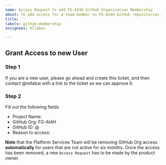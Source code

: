 ```yaml
---
name: Access Request to add FG-AI4H GitHub Organization Membership
about: To add access for a team member to FG-AI4H GitHub repositories.
title: ''
labels: github-membership
assignees: mllabai

---
```


## Grant Access to new User

### Step 1

If you are a new user, please go ahead and create this ticket, and then 
contact @mllabai with a link to the ticket so we can approve it.

### Step 2
Fill out the following fields

* Project Name:
* GitHub Org: FG-AI4H
* GitHub ID: @
* Reason to access:


**Note** that the Platform Services Team will be removing GitHub Org access **automatically** for users that are not active for six months. Once the access has been removed, a new `Access Request` has to be made by the product owner.
